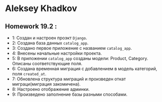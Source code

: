 # Aleksey Khadkov

## Homework 19.2 :

- 1: Создан и настроен проэкт `Django`.
- 2: Создана база данных `catalog_app`.
- 3: Создано первое приложение с названием `catalog_app`.
- 4: Внесены начальные настройки проекта.
- 5: В приложении `catalog_app` созданы модели: Product, Category. Описаны соответствующие поля.
- 6: Создана временная миграция с добавлением в модель категорий, поля `created_at`.
- 7: Обновлена структура миграций и произведен откат миграци(миграция закомичена).
- 8: Настроено отображение админки.
- 9: Произведено заполнение базы разными способами.
